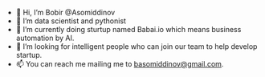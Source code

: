- 👋 Hi, I’m Bobir @Asomiddinov
- 👀 I’m data scientist and pythonist
- 🌱 I’m currently doing sturtup named Babai.io which means business automation by AI.
- 💞️ I’m looking for intelligent people who can join our team to help develop startup.
- 📫 You can reach me mailing me to basomiddinov@gmail.com.

<!---
Asomiddinov/Asomiddinov is a ✨ special ✨ repository because its `README.md` (this file) appears on your GitHub profile.
You can click the Preview link to take a look at your changes.
--->
